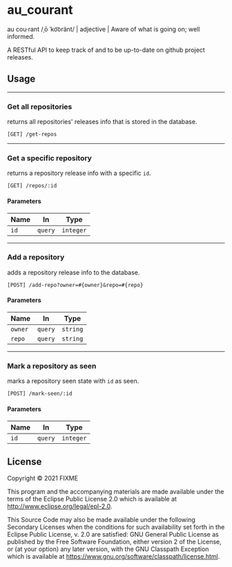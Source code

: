 # au_courant

au cou·rant /ˌō ˈko͝oränt/ | adjective | Aware of what is going on; well informed.

A RESTful API to keep track of and to be up-to-date on github project releases.

## Usage

----
### Get all repositories
returns all repositories' releases info that is stored in the database.

`[GET] /get-repos`

----
### Get a specific repository
returns a repository release info with a specific `id`.

`[GET] /repos/:id`

#### Parameters
| Name | In | Type |
| ---- | -- | ---- |
| `id` | `query` | `integer` |

----
### Add a repository
adds a repository release info to the database.

`[POST] /add-repo?owner=#{owner}&repo=#{repo}`

#### Parameters
| Name | In | Type |
| ---- | -- | ---- |
| `owner` | `query` | `string` |
| `repo` | `query` | `string` |

----
### Mark a repository as seen
marks a repository seen state with `id` as seen.

`[POST] /mark-seen/:id`

#### Parameters
| Name | In | Type |
| ---- | -- | ---- |
| `id` | `query` | `integer` |


## License

Copyright © 2021 FIXME

This program and the accompanying materials are made available under the
terms of the Eclipse Public License 2.0 which is available at
http://www.eclipse.org/legal/epl-2.0.

This Source Code may also be made available under the following Secondary
Licenses when the conditions for such availability set forth in the Eclipse
Public License, v. 2.0 are satisfied: GNU General Public License as published by
the Free Software Foundation, either version 2 of the License, or (at your
option) any later version, with the GNU Classpath Exception which is available
at https://www.gnu.org/software/classpath/license.html.
